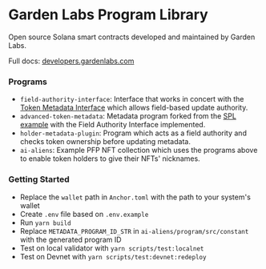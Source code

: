 # Garden Labs Program Library

Open source Solana smart contracts developed and maintained by Garden Labs.

Full docs: <a href="https://developers.gardenlabs.com/">developers.gardenlabs.com</a>

### Programs

- `field-authority-interface`: Interface that works in concert with the <a href="https://forum.solana.com/t/srfc-00017-token-metadata-interface/283">Token Metadata Interface</a> which allows field-based update authority.
- `advanced-token-metadata`: Metadata program forked from the <a href="https://github.com/solana-labs/solana-program-library/tree/master/token-metadata/example">SPL example</a> with the Field Authority Interface implemented.
- `holder-metadata-plugin`: Program which acts as a field authority and checks token ownership before updating metadata.
- `ai-aliens`: Example PFP NFT collection which uses the programs above to enable token holders to give their NFTs' nicknames.

### Getting Started

- Replace the `wallet` path in `Anchor.toml` with the path to your system's wallet
- Create `.env` file based on `.env.example`
- Run `yarn build`
- Replace `METADATA_PROGRAM_ID_STR` in `ai-aliens/program/src/constant` with the generated program ID
- Test on local validator with `yarn scripts/test:localnet`
- Test on Devnet with `yarn scripts/test:devnet:redeploy`
